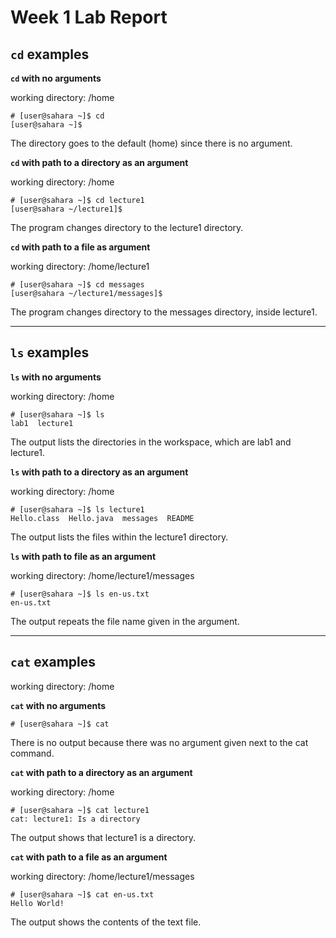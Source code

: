 # **Week 1 Lab Report**

## `cd` examples

**`cd` with no arguments**

working directory: /home
```
# [user@sahara ~]$ cd
[user@sahara ~]$
```
The directory goes to the default (home) since there is no argument.

**`cd` with path to a directory as an argument**

working directory: /home
```
# [user@sahara ~]$ cd lecture1
[user@sahara ~/lecture1]$
```
The program changes directory to the lecture1 directory.

**`cd` with path to a file as argument**

working directory: /home/lecture1
```
# [user@sahara ~]$ cd messages
[user@sahara ~/lecture1/messages]$
```
The program changes directory to the messages directory, inside lecture1.

***

## `ls` examples

**`ls` with no arguments**

working directory: /home
```
# [user@sahara ~]$ ls
lab1  lecture1
```
The output lists the directories in the workspace, which are lab1 and lecture1.

**`ls` with path to a directory as an argument**

working directory: /home
```
# [user@sahara ~]$ ls lecture1
Hello.class  Hello.java  messages  README
```
The output lists the files within the lecture1 directory.

**`ls` with path to file as an argument**

working directory: /home/lecture1/messages
```
# [user@sahara ~]$ ls en-us.txt
en-us.txt
```
The output repeats the file name given in the argument.

***

## `cat` examples

working directory: /home

**`cat` with no arguments**
```
# [user@sahara ~]$ cat

```
There is no output because there was no argument given next to the cat command.

**`cat` with path to a directory as an argument**

working directory: /home
```
# [user@sahara ~]$ cat lecture1
cat: lecture1: Is a directory
```
The output shows that lecture1 is a directory.

**`cat` with path to a file as an argument**

working directory: /home/lecture1/messages
```
# [user@sahara ~]$ cat en-us.txt
Hello World!
```
The output shows the contents of the text file.
